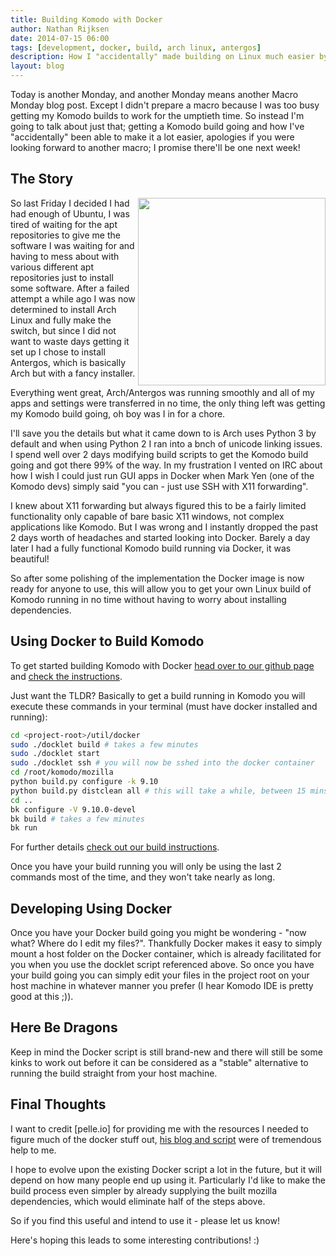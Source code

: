 ```yaml
---
title: Building Komodo with Docker
author: Nathan Rijksen
date: 2014-07-15 06:00
tags: [development, docker, build, arch linux, antergos]
description: How I "accidentally" made building on Linux much easier by using Docker and SSH X11 port forwarding.
layout: blog
---
```


Today is another Monday, and another Monday means another Macro Monday blog post.
Except I didn't prepare a macro because I was too busy getting my Komodo builds
to work for the umptieth time. So instead I'm going to talk about just that;
getting a Komodo build going and how I've "accidentally" been able to make it a
lot easier, apologies if you were looking forward to another macro; I promise
there'll be one next week!

## The Story

<a href="/images/blog/2014-07/komodo-x11-ssh.png" class="lightbox" title="The first screenshot I took when I finally had Komodo running on Arch, this is running over SSH X11 Forwarding and I had not yet installed any GTK themes on the docker image. Also yes - thats gedit in the background, I had not even installed Komodo on the host yet.">
<img src="/images/blog/2014-07/komodo-x11-ssh.png" width="300" align="right">
</a>

So last Friday I decided I had had enough of Ubuntu, I was tired of waiting for
the apt repositories to give me the software I was waiting for and having to mess
about with various different apt repositories just to install some software.
After a failed attempt a while ago I was now determined to install Arch Linux
and fully make the switch, but since I did not want to waste days getting it set
up I chose to install Antergos, which is basically Arch but with a fancy installer.

Everything went great, Arch/Antergos was running smoothly and all of my apps and
settings were transferred in no time, the only thing left was getting my Komodo
build going, oh boy was I in for a chore.

I'll save you the details but what it came down to is Arch uses Python 3 by default
and when using Python 2 I ran into a bnch of unicode linking issues. I spend well
over 2 days modifying build scripts to get the Komodo build going and got there 99%
of the way. In my frustration I vented on IRC about how I wish I could just run GUI
apps in Docker when Mark Yen (one of the Komodo devs) simply said "you can - just
use SSH with X11 forwarding".

I knew about X11 forwarding but always figured this to be
a fairly limited functionality only capable of bare basic X11 windows, not complex
applications like Komodo. But I was wrong and I instantly dropped the past 2 days
worth of headaches and started looking into Docker. Barely a day later I had a
fully functional Komodo build running via Docker, it was beautiful!

So after some polishing of the implementation the Docker image is now ready for
anyone to use, this will allow you to get your own Linux build of Komodo running
in no time without having to worry about installing dependencies.

## Using Docker to Build Komodo

To get started building Komodo with Docker [head over to our github page][1] and
[check the instructions][2].

Just want the TLDR? Basically to get a build running in Komodo you will execute
these commands in your terminal (must have docker installed and running):

```bash
cd <project-root>/util/docker
sudo ./docklet build # takes a few minutes
sudo ./docklet start
sudo ./docklet ssh # you will now be sshed into the docker container
cd /root/komodo/mozilla
python build.py configure -k 9.10
python build.py distclean all # this will take a while, between 15 mins and xx hours depending on your hardware
cd ..
bk configure -V 9.10.0-devel
bk build # takes a few minutes
bk run
```

For further details [check out our build instructions][3].

Once you have your build running you will only be using the last 2 commands most
of the time, and they won't take nearly as long.

## Developing Using Docker

Once you have your Docker build going you might be wondering - "now what? Where do
I edit my files?". Thankfully Docker makes it easy to simply mount a host folder
on the Docker container, which is already facilitated for you when you use the
docklet script referenced above. So once you have your build going you can simply
edit your files in the project root on your host machine in whatever manner you
prefer (I hear Komodo IDE is pretty good at this ;)).

## Here Be Dragons

Keep in mind the Docker script is still brand-new and there will still be some
kinks to work out before it can be considered as a "stable" alternative to running
the build straight from your host machine.

## Final Thoughts

I want to credit [pelle.io] for providing me with the resources I needed to figure
much of the docker stuff out, [his blog and script][4] were of tremendous help to me.

I hope to evolve upon the existing Docker script a lot in the future, but it will
depend on how many people end up using it. Particularly I'd like to make the
build process even simpler by already supplying the built mozilla dependencies,
which would eliminate half of the steps above.

So if you find this useful and intend to use it - please let us know!

Here's hoping this leads to some interesting contributions! :)

   [1]: https://github.com/Komodo/KomodoEdit
   [2]: https://github.com/Komodo/KomodoEdit#building-with-docker
   [3]: https://github.com/Komodo/KomodoEdit/blob/trunk/BUILD.txt
   [4]: http://pelle.io/delivering-gui-applications-with-docker/
